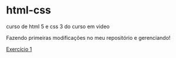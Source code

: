 # html-css
 curso de html 5 e css 3 do curso em video

 Fazendo primeiras modificações no meu repositório e gerenciando!

 <a href="https://viniasilva.github.io/html-css\exercícios\mod01\ex001" target="_blank">Exercício 1</a>
